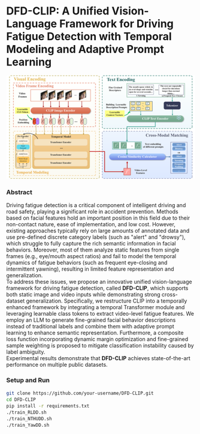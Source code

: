 # DFD-CLIP: A Unified Vision-Language Framework for Driving Fatigue Detection with Temporal Modeling and Adaptive Prompt Learning

<p align="center">
    <img src="./img/Overview.png" alt="svg" width="600"/>
</p>

### Abstract
  Driving fatigue detection is a critical component of intelligent driving and road safety, playing a significant role in accident prevention. Methods based on facial features hold an important position in this field due to their non-contact nature, ease of implementation, and low cost. However, existing approaches typically rely on large amounts of annotated data and use pre-defined discrete category labels (such as "alert" and "drowsy"), which struggle to fully capture the rich semantic information in facial behaviors. Moreover, most of them analyze static features from single frames (e.g., eye/mouth aspect ratios) and fail to model the temporal dynamics of fatigue behaviors (such as frequent eye-closing and intermittent yawning), resulting in limited feature representation and generalization.  
To address these issues, we propose an innovative unified vision-language framework for driving fatigue detection, called **DFD-CLIP**, which supports both static image and video inputs while demonstrating strong cross-dataset generalization. Specifically, we restructure CLIP into a temporally enhanced framework by integrating a temporal Transformer module and leveraging learnable class tokens to extract video-level fatigue features. We employ an LLM to generate fine-grained facial behavior descriptions instead of traditional labels and combine them with adaptive prompt learning to enhance semantic representation. Furthermore, a composite loss function incorporating dynamic margin optimization and fine-grained sample weighting is proposed to mitigate classification instability caused by label ambiguity.  
Experimental results demonstrate that **DFD-CLIP** achieves state-of-the-art performance on multiple public datasets.  

### Setup and Run
```bash
git clone https://github.com/your-username/DFD-CLIP.git
cd DFD-CLIP
pip install -r requirements.txt
./train_RLDD.sh
./train_NTHUDD.sh
./train_YawDD.sh

